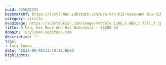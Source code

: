 ```yaml
---
uuid: 645601715
bookmarkOf: https://lucylumen.substack.com/p/a-man-his-muse-and-his-nikonosis?utm_medium=ios
category: article
headImage: https://substackcdn.com/image/fetch/w_1200,h_600,c_fill,f_jpg,q_auto:good,fl_progressive:steep,g_auto/https%3A%2F%2Fsubstack-post-media.s3.amazonaws.com%2Fpublic%2Fimages%2F4b6be356-03e3-43d7-8d67-792b88d65602_1454x1818.jpeg
title: A Man, His Muse And His Nikonosis - ISSUE 54
domain: lucylumen.substack.com
description: ''
tags:
- lucy lumen
date: '2023-09-01T21:40:13.669Z'
highlights:
---
```



